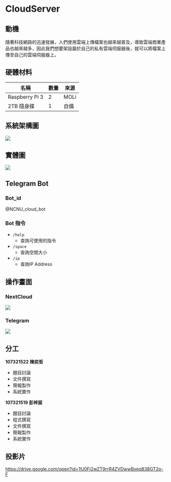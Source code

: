 # CloudServer

## 動機

隨著科技網路的迅速發展，人們使用雲端上傳檔案也越來越普及，導致雲端商業產品也越來越多，因此我們想要架設屬於自己的私有雲端伺服器後，就可以將檔案上傳至自己的雲端伺服器上。

## 硬體材料

| 名稱           | 數量 | 來源     |
| -------------- | ---- | -------- |
| Raspberry Pi 3 | 2    | MOLi     |
| 2TB 隨身碟     | 1    | 自備 |

## 系統架構圖

![](https://i.imgur.com/1gUQXRQ.png)


## 實體圖

![](https://i.imgur.com/LRJNnCP.png)


## Telegram Bot

### Bot_id

@NCNU_cloud_bot

### Bot 指令

- `/help`
    - 查詢可使用的指令
- `/space`
    - 查詢空間大小
- `/ip`
    - 查詢IP Address

## 操作畫面


### NextCloud


![](https://i.imgur.com/XbECvcp.png)

### Telegram

![](https://i.imgur.com/30paVMr.png)


## 分工

**107321522 陳奕哲**

- 題目討論
- 文件撰寫
- 簡報製作
- 系統實作

**107321519 彭梓宸**

- 題目討論
- 程式撰寫
- 文件撰寫
- 簡報製作
- 系統實作

## 投影片

https://drive.google.com/open?id=1fJ0Fi2wZT9rrR4ZVDwwBxeq838GT2p-F
